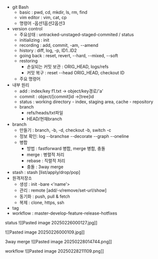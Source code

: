 

- git Bash
	- basic : pwd, cd, mkdir, ls, rm, find
	- vim editor : vim, cat, cp
	- 명령어 -옵션1옵션2옵션3
- version control
	- 주요상태 : untracked-unstaged-staged-commited / status
	- initializing : init
	- recording : add, commit, -am, --amend
	- history : diff, log, -p, ID1..ID2
	- going back : reset, revert, --hard, --mixed, --soft
	- restoring
		- 손실되는 커밋 보관 : ORIG_HEAD, logs/refs
		- 커밋 복구 : reset --head ORIG_HEAD, checkout ID
	- 주요 명령어
- 내부 원리
	- add : index/key f1.txt -> object/key경로/'a'
	- commit : object/[commit]id ->[tree]id
	- status : working directory - index, staging area, cache - repository
	- branch 
		- refs/heads/txt파일
		- HEAD/현재branch
- branch
	- 만들기 : branch, -b, -d, checkout -b, switch -c
	- 정보 확인: log --branchse --decorate --graph --oneline
	- 병합
		- 방법 : fastforward 병합, merge 병합, 충돌
		- merge : 병렬적 처리
		- rebase : 직렬적 처리
		- 충돌 : 3way merge
- stash : stash [list/apply/drop/pop]
- 원격저장소
	- 생성 : init -bare <'name'>
	- 관리 : remote [add/-v/remove/set-url/show]
	- 동기화 : push, pull & fetch
	- 복제 : clone, https, ssh
- tag
- workflow : master-develop-feature-release-hotfixes

status
![[Pasted image 20250226000127.jpg]]

![[Pasted image 20250226000109.jpg]]



3way merge
![[Pasted image 20250228014744.png]]

workflow
![[Pasted image 20250228211109.png]]